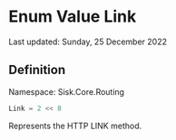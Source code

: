 # Enum Value Link
Last updated: Sunday, 25 December 2022

## Definition
Namespace: Sisk.Core.Routing

```csharp
Link = 2 << 8
```

Represents the HTTP LINK method.

